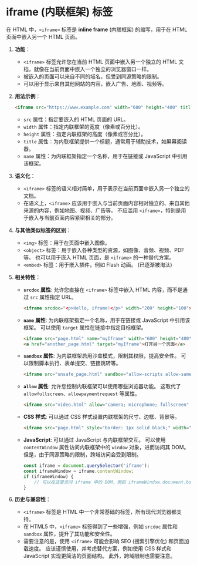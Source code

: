 # iframe (内联框架) 标签

在 HTML 中，`<iframe>` 标签是 **inline frame** (内联框架) 的缩写，用于在 HTML 页面中嵌入另一个 HTML 页面。

1.  **功能**：
    -   `<iframe>` 标签允许您在当前 HTML 页面中嵌入另一个独立的 HTML 文档，就像在当前页面中嵌入一个独立的浏览器窗口一样。
    -   被嵌入的页面可以来自不同的域名，但受到同源策略的限制。
    -   可以用于显示来自其他网站的内容，嵌入广告、地图、视频等。

2.  **用法示例**：
    ```html
    <iframe src="https://www.example.com" width="600" height="400" title="Example Website"></iframe>
    ```
    -   `src` 属性：指定要嵌入的 HTML 页面的 URL。
    -   `width` 属性：指定内联框架的宽度（像素或百分比）。
    -   `height` 属性：指定内联框架的高度（像素或百分比）。
    -   `title` 属性：为内联框架提供一个标题，通常用于辅助技术，如屏幕阅读器。
    -   `name` 属性：为内联框架指定一个名称，用于在链接或 JavaScript 中引用该框架。

3.  **语义化**：
    -   `<iframe>` 标签的语义相对简单，用于表示在当前页面中嵌入另一个独立的文档。
    -   在语义上，`<iframe>` 应该用于嵌入与当前页面内容相对独立的、来自其他来源的内容，例如地图、视频、广告等。  不应滥用 `<iframe>`，特别是用于嵌入与当前页面内容紧密相关的部分。

4.  **与其他类似标签的区别**：
    -   `<img>` 标签：用于在页面中嵌入图像。
    -   `<object>` 标签：用于嵌入各种类型的资源，如图像、音频、视频、PDF 等。  也可以用于嵌入 HTML 页面，是 `<iframe>` 的一种替代方案。
    -   `<embed>` 标签：用于嵌入插件，例如 Flash 动画。  (已逐渐被淘汰)

5.  **相关特性**：
    -   **`srcdoc` 属性**:  允许您直接在 `<iframe>` 标签中嵌入 HTML 内容，而不是通过 `src` 属性指定 URL。
        ```html
        <iframe srcdoc="<p>Hello, iframe!</p>" width="200" height="100"></iframe>
        ```
    -   **`name` 属性**:  为内联框架指定一个名称，用于在链接或 JavaScript 中引用该框架。  可以使用 `target` 属性在链接中指定目标框架。
        ```html
        <iframe src="page.html" name="myIframe" width="600" height="400"></iframe>
        <a href="another_page.html" target="myIframe">打开另一个页面</a>
        ```
    -   **`sandbox` 属性**:  为内联框架启用沙盒模式，限制其权限，提高安全性。  可以限制脚本执行、表单提交、链接跳转等。
        ```html
        <iframe src="unsafe_page.html" sandbox="allow-scripts allow-same-origin" width="600" height="400"></iframe>
        ```
    -   **`allow` 属性**:  允许您控制内联框架可以使用哪些浏览器功能。  这取代了 `allowfullscreen`、`allowpaymentrequest` 等属性。
        ```html
        <iframe src="video.html" allow="camera; microphone; fullscreen" width="600" height="400"></iframe>
        ```
    -   **CSS 样式**:  可以通过 CSS 样式设置内联框架的尺寸、边框、背景等。
        ```html
        <iframe src="page.html" style="border: 1px solid black;" width="600" height="400"></iframe>
        ```
    -   **JavaScript**:  可以通过 JavaScript 与内联框架交互。  可以使用 `contentWindow` 属性访问内联框架中的 `window` 对象，进而访问其 DOM。  但是，由于同源策略的限制，跨域访问会受到限制。
        ```javascript
        const iframe = document.querySelector('iframe');
        const iframeWindow = iframe.contentWindow;
        if (iframeWindow) {
            // 可以在这里访问 iframe 中的 DOM，例如 iframeWindow.document.body.innerHTML
        }
        ```

6.  **历史与兼容性**：
    -   `<iframe>` 标签是 HTML 中一个非常基础的标签，所有现代浏览器都支持。
    -   在 HTML5 中，`<iframe>` 标签得到了一些增强，例如 `srcdoc` 属性和 `sandbox` 属性，提升了其功能和安全性。
    -   需要注意的是，使用 `<iframe>` 可能会影响 SEO (搜索引擎优化) 和页面加载速度。  应该谨慎使用，并考虑替代方案，例如使用 CSS 样式和 JavaScript 实现更简洁的页面结构。 此外，跨域限制也需要注意。
